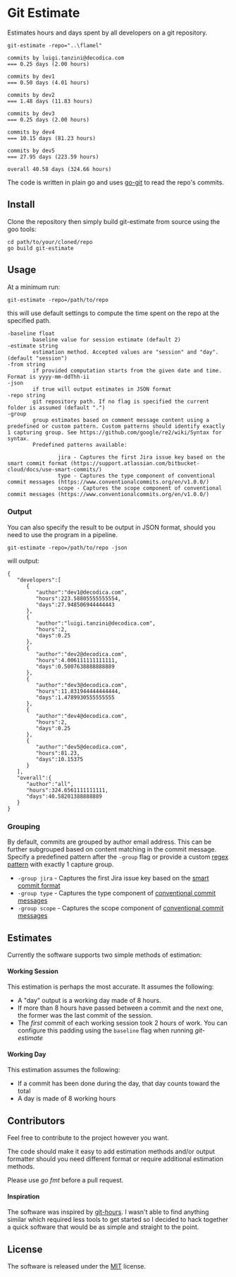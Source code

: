 # Git Estimate

Estimates hours and days spent by all developers on a git repository.

```
git-estimate -repo="..\flamel"

commits by luigi.tanzini@decodica.com
=== 0.25 days (2.00 hours)

commits by dev1
=== 0.50 days (4.01 hours)

commits by dev2
=== 1.48 days (11.83 hours)

commits by dev3
=== 0.25 days (2.00 hours)

commits by dev4
=== 10.15 days (81.23 hours)

commits by dev5
=== 27.95 days (223.59 hours)

overall 40.58 days (324.66 hours)
```

The code is written in plain go and uses [go-git](https://github.com/src-d/go-git) to read the repo's commits.

## Install

Clone the repository then simply build git-estimate from source using the goo tools:

```shell script
cd path/to/your/cloned/repo
go build git-estimate
```

## Usage

At a minimum run:

```
git-estimate -repo=/path/to/repo
```

this will use default settings to compute the time spent on the repo at the specified path.

```
-baseline float
        baseline value for session estimate (default 2)
-estimate string
        estimation method. Accepted values are "session" and "day". (default "session")
-from string
        if provided computation starts from the given date and time. Format is yyyy-mm-ddThh-ii
-json
        if true will output estimates in JSON format
-repo string
        git repository path. If no flag is specified the current folder is assumed (default ".")
-group
        group estimates based on comment message content using a predefined or custom pattern. Custom patterns should identify exactly 1 capturing group. See https://github.com/google/re2/wiki/Syntax for syntax.
        Predefined patterns available:
    
                jira - Captures the first Jira issue key based on the smart commit format (https://support.atlassian.com/bitbucket-cloud/docs/use-smart-commits/)
                type - Captures the type component of conventional commit messages (https://www.conventionalcommits.org/en/v1.0.0/)
                scope - Captures the scope component of conventional commit messages (https://www.conventionalcommits.org/en/v1.0.0/)
```

### Output

You can also specify the result to be output in JSON format, should you need to use the program in a pipeline.

```shell script
git-estimate -repo=/path/to/repo -json
```

will output:

```json5
{ 
   "developers":[ 
      { 
         "author":"dev1@decodica.com",
         "hours":223.58805555555554,
         "days":27.948506944444443
      },
      { 
         "author":"luigi.tanzini@decodica.com",
         "hours":2,
         "days":0.25
      },
      { 
         "author":"dev2@decodica.com",
         "hours":4.006111111111111,
         "days":0.5007638888888889
      },
      { 
         "author":"dev3@decodica.com",
         "hours":11.831944444444444,
         "days":1.4789930555555555
      },
      { 
         "author":"dev4@decodica.com",
         "hours":2,
         "days":0.25
      },
      { 
         "author":"dev5@decodica.com",
         "hours":81.23,
         "days":10.15375
      }
   ],
   "overall":{ 
      "author":"all",
      "hours":324.6561111111111,
      "days":40.58201388888889
   }
}
```

### Grouping

By default, commits are grouped by author email address. This can be further subgrouped based on content matching in the commit message. Specify a predefined pattern after the `-group` flag or provide a custom [regex pattern](https://github.com/google/re2/wiki/Syntax) with exactly 1 capture group.

* `-group jira` - Captures the first Jira issue key based on the [smart commit format](https://support.atlassian.com/bitbucket-cloud/docs/use-smart-commits/)
* `-group type` - Captures the type component of [conventional commit messages](https://www.conventionalcommits.org/en/v1.0.0/)
* `-group scope` - Captures the scope component of [conventional commit messages](https://www.conventionalcommits.org/en/v1.0.0/)

## Estimates

Currently the software supports two simple methods of estimation:

#### Working Session

This estimation is perhaps the most accurate.
It assumes the following:

- A "day" output is a working day made of 8 hours.
- If more than 8 hours have passed between a commit and the next one, the former was the last commit of the session.
- The *first* commit of each working session took 2 hours of work. You can configure this padding using the ```baseline``` flag when running *git-estimate*

#### Working Day

This estimation assumes the following:

- If a commit has been done during the day, that day counts toward the total
- A day is made of 8 working hours

## Contributors

Feel free to contribute to the project however you want.

The code should make it easy to add estimation methods and/or output formatter should you need different format or require additional estimation methods.

Please use *go fmt* before a pull request.

#### Inspiration

The software was inspired by [git-hours](https://github.com/kimmobrunfeldt/git-hour). I wasn't able to find anything similar which required less tools to get started so I decided to hack together a quick software that would be as simple and straight to the point.

## License

The software is released under the [MIT](https://github.com/luigitni/git-estimate/blob/master/LICENSE.txt) license.
